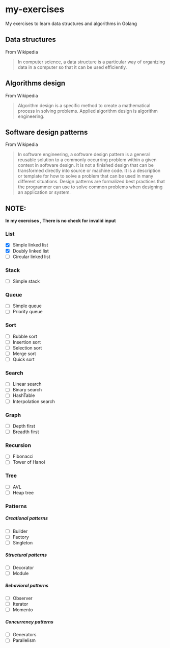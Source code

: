 # my-exercises
My exercises to learn data structures and algorithms in Golang

## Data structures

From Wikipedia
> In computer science, a data structure is a particular way of organizing data in a computer so that it can be used efficiently.

## Algorithms design

From Wikipedia
> Algorithm design is a specific method to create a mathematical process in solving problems. Applied algorithm design is algorithm engineering.

## Software design patterns

From Wikipedia
> In software engineering, a software design pattern is a general reusable solution to a commonly occurring problem within a given context in software design. It is not a finished design that can be transformed directly into source or machine code. It is a description or template for how to solve a problem that can be used in many different situations. Design patterns are formalized best practices that the programmer can use to solve common problems when designing an application or system.

## NOTE:

**In my exercises , There is no check for invalid input**

### List
- [x] Simple linked list
- [x] Doubly linked list
- [ ] Circular linked list

### Stack
- [ ] Simple stack

### Queue
- [ ] Simple queue
- [ ] Priority queue

### Sort
- [ ] Bubble sort
- [ ] Insertion sort
- [ ] Selection sort
- [ ] Merge sort
- [ ] Quick sort

### Search
- [ ] Linear search
- [ ] Binary search
- [ ] HashTable
- [ ] Interpolation search

### Graph
- [ ] Depth first
- [ ] Breadth first

### Recursion
- [ ] Fibonacci
- [ ] Tower of Hanoi

### Tree
- [ ] AVL
- [ ] Heap tree

### Patterns

##### Creational patterns
- [ ] Builder
- [ ] Factory
- [ ] Singleton

##### Structural patterns
- [ ] Decorator
- [ ] Module

##### Behavioral patterns
- [ ] Observer
- [ ] Iterator
- [ ] Momento

##### Concurrency patterns
- [ ] Generators
- [ ] Parallelism